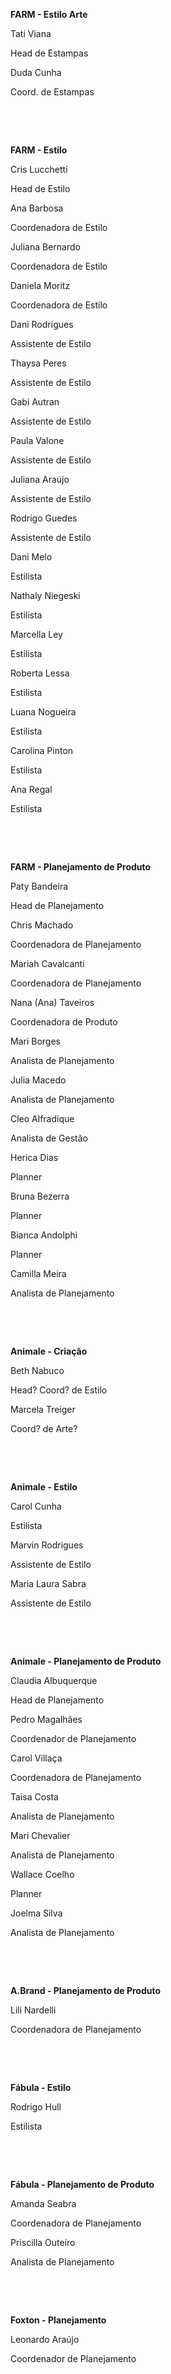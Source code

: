 **FARM - Estilo Arte**

Tati Viana

Head de Estampas

Duda Cunha

Coord. de Estampas

 

 

**FARM - Estilo**

Cris Lucchetti

Head de Estilo

Ana Barbosa

Coordenadora de Estilo

Juliana Bernardo

Coordenadora de Estilo

Daniela Moritz

Coordenadora de Estilo

Dani Rodrigues

Assistente de Estilo

Thaysa Peres

Assistente de Estilo

Gabi Autran

Assistente de Estilo

Paula Valone

Assistente de Estilo

Juliana Araújo

Assistente de Estilo

Rodrigo Guedes

Assistente de Estilo

Dani Melo

Estilista

Nathaly Niegeski

Estilista

Marcella Ley

Estilista

Roberta Lessa

Estilista

Luana Nogueira

Estilista

Carolina Pinton

Estilista

Ana Regal

Estilista

 

 

**FARM - Planejamento de Produto**

Paty Bandeira

Head de Planejamento

Chris Machado

Coordenadora de Planejamento

Mariah Cavalcanti

Coordenadora de Planejamento

Nana (Ana) Taveiros

Coordenadora de Produto

Mari Borges

Analista de Planejamento

Julia Macedo

Analista de Planejamento

Cleo Alfradique

Analista de Gestão

Herica Dias

Planner

Bruna Bezerra

Planner

Bianca Andolphi

Planner

Camilla Meira

Analista de Planejamento

 

 

**Animale - Criação**

Beth Nabuco

Head? Coord? de Estilo

Marcela Treiger

Coord? de Arte?

 

 

**Animale - Estilo**

Carol Cunha

Estilista

Marvin Rodrigues

Assistente de Estilo

Maria Laura Sabra

Assistente de Estilo

 

 

**Animale - Planejamento de Produto**

Claudia Albuquerque

Head de Planejamento

Pedro Magalhães

Coordenador de Planejamento

Carol Villaça

Coordenadora de Planejamento

Taisa Costa

Analista de Planejamento

Mari Chevalier

Analista de Planejamento

Wallace Coelho

Planner

Joelma Silva

Analista de Planejamento

 

 

**A.Brand - Planejamento de Produto**

Lili Nardelli

Coordenadora de Planejamento

 

 

**Fábula - Estilo**

Rodrigo Hull

Estilista

 

 

**Fábula - Planejamento de Produto**

Amanda Seabra

Coordenadora de Planejamento

Priscilla Outeiro

Analista de Planejamento

 

 

**Foxton - Planejamento**

Leonardo Araújo

Coordenador de Planejamento